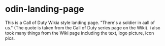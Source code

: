 # odin-landing-page
This is a Call of Duty Wikia style landing page. "There's a soldier in aall of us." (The quote is taken from the Call of Duty series page on the Wiki). i also took many things from the Wiki page including the text, logo picture, icon pics.
